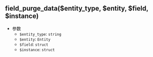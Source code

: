 ## field_purge_data($entity_type, $entity, $field, $instance)

- 参数
  - `$entity_type`: `string`
  - `$entity`: `Entity`
  - `$field`: `struct`
  - `$instance`: `struct`























